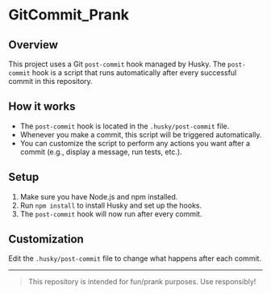 # GitCommit_Prank

## Overview
This project uses a Git `post-commit` hook managed by Husky. The `post-commit` hook is a script that runs automatically after every successful commit in this repository.

## How it works
- The `post-commit` hook is located in the `.husky/post-commit` file.
- Whenever you make a commit, this script will be triggered automatically.
- You can customize the script to perform any actions you want after a commit (e.g., display a message, run tests, etc.).

## Setup
1. Make sure you have Node.js and npm installed.
2. Run `npm install` to install Husky and set up the hooks.
3. The `post-commit` hook will now run after every commit.

## Customization
Edit the `.husky/post-commit` file to change what happens after each commit.

---

> This repository is intended for fun/prank purposes. Use responsibly!
